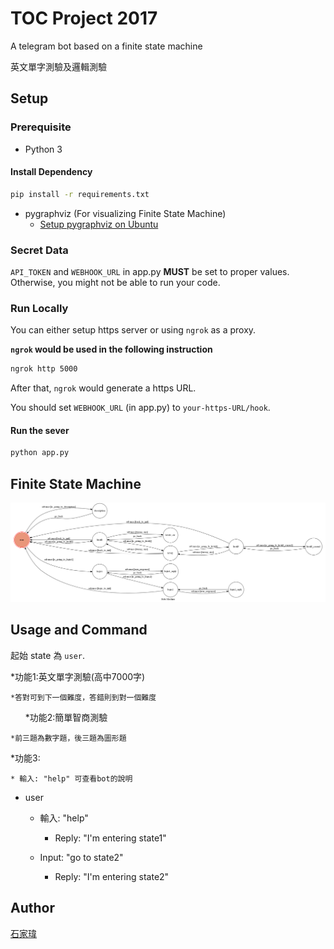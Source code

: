 # TOC Project 2017
A telegram bot based on a finite state machine

英文單字測驗及邏輯測驗

## Setup

### Prerequisite
* Python 3

#### Install Dependency
```sh
pip install -r requirements.txt
```

* pygraphviz (For visualizing Finite State Machine)
    * [Setup pygraphviz on Ubuntu](http://www.jianshu.com/p/a3da7ecc5303)

### Secret Data

`API_TOKEN` and `WEBHOOK_URL` in app.py **MUST** be set to proper values.
Otherwise, you might not be able to run your code.

### Run Locally
You can either setup https server or using `ngrok` as a proxy.

**`ngrok` would be used in the following instruction**

```sh
ngrok http 5000
```

After that, `ngrok` would generate a https URL.

You should set `WEBHOOK_URL` (in app.py) to `your-https-URL/hook`.

#### Run the sever

```sh
python app.py
```

## Finite State Machine
![fsm](./img/show-fsm.png)

## Usage and Command

起始 state 為 `user`.

*功能1:英文單字測驗(高中7000字)

	*答對可到下一個難度，答錯則到對一個難度
      
*功能2:簡單智商測驗

	*前三題為數字題，後三題為圖形題
*功能3:

	* 輸入: "help" 可查看bot的說明
	
* user
	* 輸入: "help"
		* Reply: "I'm entering state1"

	* Input: "go to state2"
		* Reply: "I'm entering state2"


## Author
[石家瑋](https://github.com/F74032099)
